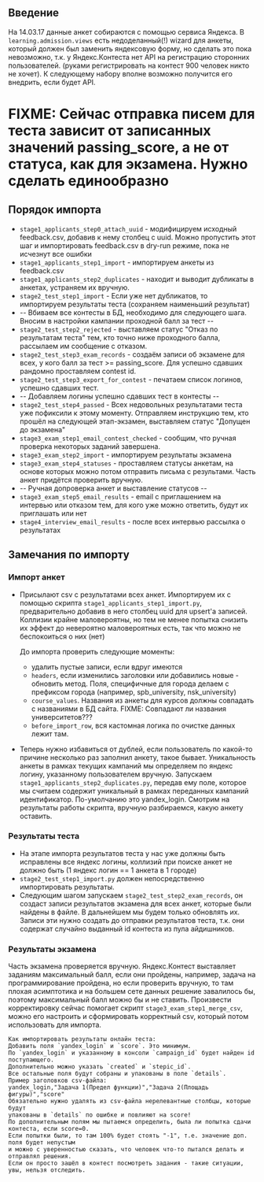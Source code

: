 ## Введение

На 14.03.17 данные анкет собираются с помощью сервиса Яндекса.
В `learning.admission.views` есть недоделанный(!) wizard для анкеты,
который должен был заменить яндексовую форму, но сделать это пока невозможно,
т.к. у Яндекс.Контеста нет API на регистрацию сторонних пользователей.
(руками регистрировать на контест 900 человек никто не хочет).
К следующему набору вполне возможно получится его внедрить, если будет API.

# FIXME: Сейчас отправка писем для теста зависит от записанных значений passing_score, а не от статуса, как для экзамена. Нужно сделать единообразно
## Порядок импорта

* `stage1_applicants_step0_attach_uuid` - модифицируем исходный feedback.csv, добавив к нему столбец с uuid. 
Можно пропустить этот шаг и импортировать feedback.csv в dry-run режиме, пока не исчезнут все ошибки
* `stage1_applicants_step1_import` - импортируем анкеты из feedback.csv
* `stage1_applicants_step2_duplicates` - находит и выводит дубликаты в анкетах, устраняем их вручную.
* `stage2_test_step1_import` - Если уже нет дубликатов, то импортируем результаты теста (сохраняем наименьший результат)
* -- Вбиваем все контесты в БД, необходимо для следующего шага. Вносим в настройки кампании проходной балл за тест --
* `stage2_test_step2_rejected` - выставляем статус "Отказ по результатам теста" тем, кто точно ниже проходного балла, рассылаем им сообщение с отказом.
* `stage2_test_step3_exam_records` - создаём записи об экзамене для всех, у кого балл за тест >= passing_score. Для успешно сдавших рандомно проставляем contest id.
* `stage2_test_step3_export_for_contest` - печатаем список логинов, успешно сдавших тест.
* -- Добавляем логины успешно сдавших тест в контесты --
* `stage2_test_step4_passed` - Всех недовольных результатами теста уже пофиксили к этому моменту. Отправляем инструкцию тем, кто прошёл на следующей этап-экзамен, выставляем статус "Допущен до экзамена"
* `stage3_exam_step1_email_contest_checked` - сообщим, что ручная проверка некоторых заданий завершена.
* `stage3_exam_step2_import` - импортируем результаты экзамена
* `stage3_exam_step4_statuses` - проставляем статусы анкетам, на основе которых можно потом отправить письма с результами. Часть анкет придётся проверить вручную.
* -- Ручная допроверка анкет и выставление статусов --
* `stage3_exam_step5_email_results` - email с приглашением на интервью или отказом тем, для кого уже можно ответить, будут их приглашать или нет
* `stage4_interview_email_results` - после всех интервью рассылка о результатах


## Замечания по импорту

### Импорт анкет

* Присылают csv с результатами всех анкет. Импортируем их с помощью скрипта
`stage1_applicants_step1_import.py`, предварительно добавив в него столбец uuid для upsert'a записей.
Коллизии крайне маловероятны, но тем не менее попытка снизить их эффект
до невероятно маловероятных есть, так что можно не беспокоиться о них (нет)

    До импорта проверить следующие моменты:
    * удалить пустые записи, если вдруг имеются
    * `headers`, если изменились заголовки или добавились новые - обновить метод.
    Поля, специфичные для города делаем с префиксом города (например, spb_university, nsk_university)
    * `course_values`. Названия из анкеты для курсов должны совпадать с названиями в БД сайта.
    FIXME: Совпадают ли названия университетов???
    * `before_import_row`, вся кастомная логика по очистке данных лежит там.

* Теперь нужно избавиться от дублей, если пользователь по какой-то причине
несколько раз заполнил анкету, такое бывает.
Уникальность анкеты в рамках текущих кампаний мы определяем по яндекс логину,
указанному пользователем вручную.
Запускаем `stage1_applicants_step2_duplicates.py`, передав ему поле,
которое мы считаем содержит уникальный в рамках переданных кампаний идентификатор.
По-умолчанию это yandex_login.
Смотрим на результаты работы скрипта, вручную разбираемся, какую анкету оставить.

### Результаты теста

* На этапе импорта результатов теста у нас уже должны быть исправлены все
яндекс логины, коллизий при поиске анкет не должно быть
(1 яндекс логин == 1 анкета в 1 городе)
*  `stage2_test_step1_import.py` должен непосредственно импортировать результаты.
* Следующим шагом запускаем `stage2_test_step2_exam_records`, он создаст записи
результатов экзамена для всех анкет, которые были найдены в файле.
В дальнейшем мы будем только обновлять их.
Записи эти нужно создать до отправки результатов теста, т.к. они
содержат случайно выданный id контеста из пула айдишников.

### Результаты экзамена

Часть экзамена проверяется вручную. Яндекс.Контест
выставляет заданиям максимальный балл, если они пройдены, например, задача на
программирование пройдена, но если проверить вручную, то там плохая
асимптотика и на большем сете данных решение завалилось бы, поэтому
максимальный балл можно бы и не ставить. Произвести корректировку сейчас
помогает скрипт `stage3_exam_step1_merge_csv`, можно его настроить и сформировать
корректный csv, который потом использовать для импорта.


```text
Как импортировать результаты онлайн теста:
Добавить поля `yandex_login` и `score`. Это минимум.
По `yandex_login` и указанному в консоли `campaign_id` будет найден id поступающего.
Дополнительно можно указать `created` и `stepic_id`.
Все остальные поля будут собраны и упакованы в поле `details`.
Пример заголовков csv-файла:
yandex_login,"Задача 1(Предел функции)","Задача 2(Площадь фигуры)","score"
Обязательно нужно удалять из csv-файла нерелевантные столбцы, которые будут
упакованы в `details` по ошибке и повлияют на score!
По дополнительным полям мы пытаемся определить, была ли попытка сдачи контеста, если score=0.
Если попытки были, то там 100% будет стоять "-1", т.е. значение доп. поля будет непустым
и можно с уверенностью сказать, что человек что-то пытался делать и отправлял решения.
Если он просто зашёл в контест посмотреть задания - такие ситуации, увы, нельзя отследить.
```
